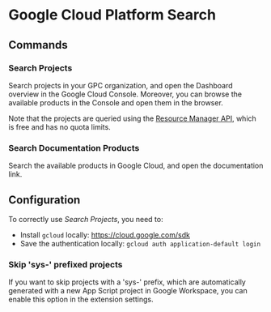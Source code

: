 # Google Cloud Platform Search

## Commands

### Search Projects

Search projects in your GPC organization, and open the Dashboard overview in the Google Cloud Console.
Moreover, you can browse the available products in the Console and open them in the browser.

Note that the projects are queried using the [Resource Manager API](https://cloud.google.com/resource-manager/docs),
which is free and has no quota limits.

### Search Documentation Products

Search the available products in Google Cloud, and open the documentation link.

## Configuration

To correctly use _Search Projects_, you need to:

- Install `gcloud` locally: https://cloud.google.com/sdk
- Save the authentication locally: `gcloud auth application-default login`

### Skip 'sys-' prefixed projects
If you want to skip projects with a 'sys-' prefix, which are automatically generated with a new App Script project in Google Workspace, you can enable this option in the extension settings.

